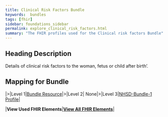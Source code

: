 ```yaml
---
title: Clinical Risk Factors Bundle
keywords:  bundles
tags: [fhir]
sidebar: foundations_sidebar
permalink: explore_clinical_risk_factors.html
summary: "The FHIR profiles used for the Clinical risk factors Bundle"
---
```

## Heading Description ##
Details of clinical risk factors to the woman, fetus or child after birth’.

## Mapping for Bundle ##

|>|Level 1|[Bundle Resource](http://hl7.org/fhir/stu3/bundle.html)|>|Level 2| None|>|Level 3|[NHSD-Bundle-1 Profile](http://xxx)|


|**View Used FHIR Elements**|**[View All FHIR Elements](explore_clinical_risk_factors_all.html#mapping-for-bundle)**|

